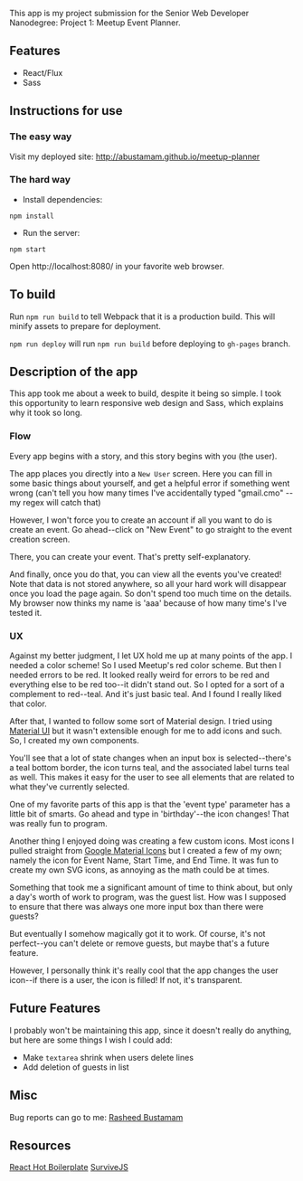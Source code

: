 This app is my project submission for the Senior Web Developer Nanodegree: Project 1: Meetup Event Planner.

## Features

- React/Flux
- Sass 

## Instructions for use

### The easy way

Visit my deployed site: http://abustamam.github.io/meetup-planner

### The hard way

- Install dependencies:

```
npm install
```

- Run the server:

```
npm start
```

Open http://localhost:8080/ in your favorite web browser.

## To build

Run `npm run build` to tell Webpack that it is a production build. This will minify assets to prepare for deployment. 

`npm run deploy` will run `npm run build` before deploying to `gh-pages` branch.

## Description of the app

This app took me about a week to build, despite it being so simple. I took this opportunity to learn responsive web design and Sass, which explains why it took so long. 

### Flow

Every app begins with a story, and this story begins with you (the user). 

The app places you directly into a `New User` screen. Here you can fill in some basic things about yourself, and get a helpful error if something went wrong (can't tell you how many times I've accidentally typed "gmail.cmo" -- my regex will catch that)

However, I won't force you to create an account if all you want to do is create an event. Go ahead--click on "New Event" to go straight to the event creation screen. 

There, you can create your event. That's pretty self-explanatory. 

And finally, once you do that, you can view all the events you've created! Note that data is not stored anywhere, so all your hard work will disappear once you load the page again. So don't spend too much time on the details. My browser now thinks my name is 'aaa' because of how many time's I've tested it.

### UX

Against my better judgment, I let UX hold me up at many points of the app. I needed a color scheme! So I used Meetup's red color scheme. But then I needed errors to be red. It looked really weird for errors to be red and everything else to be red too--it didn't stand out. So I opted for a sort of a complement to red--teal. And it's just basic teal. And I found I really liked that color. 

After that, I wanted to follow some sort of Material design. I tried using [Material UI](http://material-ui.com) but it wasn't extensible enough for me to add icons and such. So, I created my own components. 

You'll see that a lot of state changes when an input box is selected--there's a teal bottom border, the icon turns teal, and the associated label turns teal as well. This makes it easy for the user to see all elements that are related to what they've currently selected. 

One of my favorite parts of this app is that the 'event type' parameter has a little bit of smarts. Go ahead and type in 'birthday'--the icon changes! That was really fun to program.

Another thing I enjoyed doing was creating a few custom icons. Most icons I pulled straight from [Google Material Icons](http://design.google.com/icons/) but I created a few of my own; namely the icon for Event Name, Start Time, and End Time. It was fun to create my own SVG icons, as annoying as the math could be at times. 

Something that took me a significant amount of time to think about, but only a day's worth of work to program, was the guest list. How was I supposed to ensure that there was always one more input box than there were guests? 

But eventually I somehow magically got it to work. Of course, it's not perfect--you can't delete or remove guests, but maybe that's a future feature. 

However, I personally think it's really cool that the app changes the user icon--if there is a user, the icon is filled! If not, it's transparent. 

## Future Features

I probably won't be maintaining this app, since it doesn't really do anything, but here are some things I wish I could add:

- Make `textarea` shrink when users delete lines
- Add deletion of guests in list

## Misc

Bug reports can go to me: [Rasheed Bustamam](rasheed.bustamam@gmail.com)


## Resources

[React Hot Boilerplate](https://github.com/gaearon/react-hot-boilerplate)
[SurviveJS](http://survivejs.com)